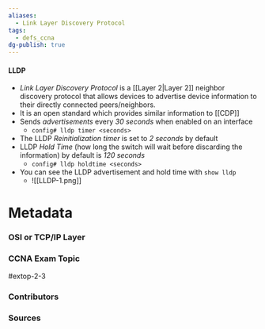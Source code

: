 ```yaml
---
aliases:
  - Link Layer Discovery Protocol
tags:
  - defs_ccna
dg-publish: true
---
```

#### LLDP
- *Link Layer Discovery Protocol* is a [[Layer 2|Layer 2]] neighbor discovery protocol that allows devices to advertise device information to their directly connected peers/neighbors.
- It is an open standard which provides similar information to [[CDP]]
- Sends *advertisements* every *30 seconds* when enabled on an interface
	- `config# lldp timer <seconds>`
- The LLDP *Reinitialization timer* is set to *2 seconds* by default
- LLDP *Hold Time* (how long the switch will wait before discarding the information) by default is *120 seconds*
	- `config# lldp holdtime <seconds>`
- You can see the LLDP advertisement and hold time with `show lldp`
	- ![[LLDP-1.png]]




# Metadata
### OSI or TCP/IP Layer

### CCNA Exam Topic
#extop-2-3
### Contributors

### Sources
